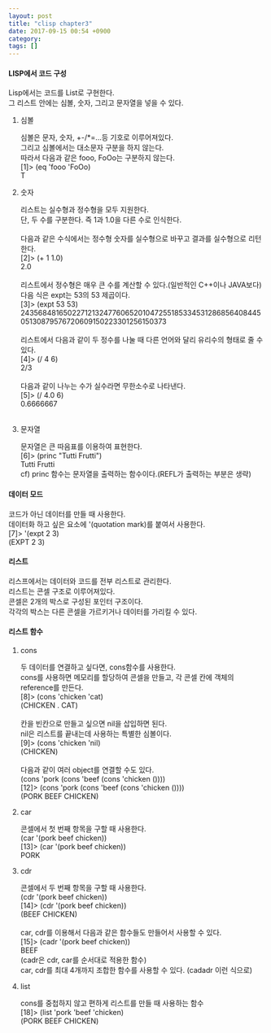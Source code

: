 ```yaml
---
layout: post
title: "clisp chapter3"
date: 2017-09-15 00:54 +0900
category: 
tags: []
---
```


<h4>LISP에서 코드 구성</h4>
<p>
Lisp에서는 코드를 List로 구현한다.<br />
그 리스트 안에는 심볼, 숫자, 그리고 문자열을 넣을 수 있다.<br />
</p>
<ol type="1">
<li>심볼
<p>
심볼은 문자, 숫자, +-/*=...등 기호로 이루어져있다.<br />
그리고 심볼에서는 대소문자 구분을 하지 않는다.<br/>
따라서 다음과 같은 fooo, FoOo는 구분하지 않는다.<br />
[1]> (eq 'fooo 'FoOo)<br />
T<br />
</p>
</li>
<li>숫자
	<p>
리스트는 실수형과 정수형을 모두 지원한다.<br />
단, 두 수를 구분한다. 즉 1과 1.0을 다른 수로 인식한다.<br />
<br />
다음과 같은 수식에서는 정수형 숫자를 실수형으로 바꾸고 결과를 실수형으로 리턴한다.<br />
[2]> (+ 1 1.0)<br />
2.0<br />
<br />
리스트에서 정수형은 매우 큰 수를 계산할 수 있다.(일반적인 C++이나 JAVA보다)<br />
다음 식은 expt는 53의 53 제곱이다.<br />
[3]> (expt 53 53)<br />
24356848165022712132477606520104725518533453128685640844505130879576720609150223301256150373<br />
<br />
리스트에서 다음과 같이 두 정수를 나눌 때 다른 언어와 달리 유리수의 형태로 줄 수 있다.<br />
[4]> (/ 4 6)<br />
2/3<br />
<br />
다음과 같이 나누는 수가 실수라면 무한소수로 나타낸다.<br />
[5]> (/ 4.0 6)<br />
0.6666667<br />
<br />
	</p>
</li>
<li>문자열
	<p>
문자열은 큰 따음표를 이용하여 표현한다.<br />
[6]> (princ "Tutti Frutti")<br />
Tutti Frutti<br />
cf) princ 함수는 문자열을 출력하는 함수이다.(REFL가 출력하는 부분은 생략)<br />
	</p>
</li>
</ol>

<h4>데이터 모드</h4>
<p>
코드가 아닌 데이터를 만들 때 사용한다.<br />
데이터화 하고 싶은 요소에 '(quotation mark)를 붙여서 사용한다.<br />
[7]> '(expt 2 3)<br />
(EXPT 2 3)<br />
</p>

<h4>리스트</h4>
<p>
리스프에서는 데이터와 코드를 전부 리스트로 관리한다.<br />
리스트는 콘셀 구조로 이루어져있다.<br />
콘셀은 2개의 박스로 구성된 포인터 구조이다.<br />
각각의 박스는 다른 콘셀을 가르키거나 데이터를 가리킬 수 있다.<br />
</p>

<h4>리스트 함수</h4>
<ol type="1">
<li> cons
     <p>
두 데이터를 연결하고 싶다면, cons함수를 사용한다.<br />
cons를 사용하면 메모리를 할당하여 콘셀을 만들고, 각 콘셀 칸에 객체의 reference를 만든다.<br />
[8]> (cons 'chicken 'cat)<br />
(CHICKEN . CAT)<br />
<br />
칸을 빈칸으로 만들고 싶으면 nil을 삽입하면 된다.<br />
nil은 리스트를 끝내는데 사용하는 특별한 심볼이다.<br />
[9]> (cons 'chicken 'nil)<br />
(CHICKEN)<br />
<br />
다음과 같이 여러 object를 연결할 수도 있다.<br />
(cons 'pork (cons 'beef (cons 'chicken ())))<br />
[12]> (cons 'pork (cons 'beef (cons 'chicken ())))<br />
(PORK BEEF CHICKEN)<br />
     </p>
</li>
<li> car
     <p>
콘셀에서 첫 번째 항목을 구할 때 사용한다.<br />
(car '(pork beef chicken))<br />
[13]> (car '(pork beef chicken))<br />
PORK<br />
     </p>
</li>
<li> cdr
     <p>
콘셀에서 두 번째 항목을 구할 때 사용한다.<br />
(cdr '(pork beef chicken))<br />
[14]> (cdr '(pork beef chicken))<br />
(BEEF CHICKEN)<br />
<br />
car, cdr를 이용해서 다음과 같은 함수들도 만들어서 사용할 수 있다.<br />
[15]> (cadr '(pork beef chicken))<br />
BEEF<br />
(cadr은 cdr, car를 순서대로 적용한 함수)<br />
car, cdr를 최대 4개까지 조합한 함수를 사용할 수 있다. (cadadr 이런 식으로)<br />
     </p>
</li>
<li> list
	<p>
cons를 중첩하지 않고 편하게 리스트를 만들 때 사용하는 함수<br />
[18]> (list 'pork 'beef 'chicken)<br />
(PORK BEEF CHICKEN)<br />
	</p>
</li>
</ol>

